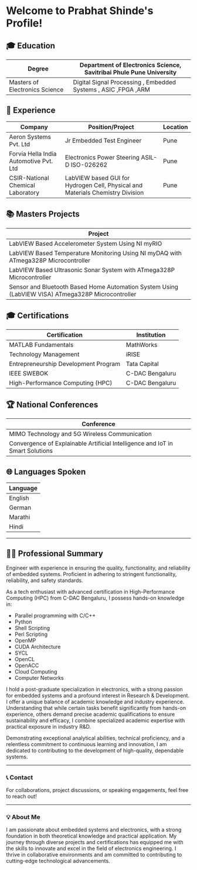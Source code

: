 # Welcome to Prabhat Shinde's Profile!

## 🎓 Education
| Degree                     | Department of Electronics Science, Savitribai Phule Pune University          |
|----------------------------|------------------------------------------------------------------------------|
| Masters of Electronics Science |  Digital Signal Processing , Embedded Systems , ASIC ,FPGA ,ARM 

## 💼 Experience
| Company                                   | Position/Project                                           | Location |
|-------------------------------------------|------------------------------------------------------------|----------|
| Aeron Systems Pvt. Ltd                    | Jr Embedded Test Engineer                                  | Pune     |
| Forvia Hella India Automotive Pvt. Ltd    | Electronics Power Steering ASIL-D ISO-026262               | Pune     |
| CSIR-National Chemical Laboratory         | LabVIEW based GUI for Hydrogen Cell, Physical and Materials Chemistry Division | Pune     |

## 📚 Masters Projects
| Project                                                                                              |
|------------------------------------------------------------------------------------------------------|
| LabVIEW Based Accelerometer System Using NI myRIO                                                   |
| LabVIEW Based Temperature Monitoring Using NI myDAQ with ATmega328P Microcontroller                  |
| LabVIEW Based Ultrasonic Sonar System with ATmega328P Microcontroller                                |
| Sensor and Bluetooth Based Home Automation System Using (LabVIEW VISA) ATmega328P Microcontroller    |

## 🎓 Certifications
| Certification                       | Institution                |
|-------------------------------------|----------------------------|
| MATLAB Fundamentals                 | MathWorks                  |
| Technology Management               | iRISE                      |
| Entrepreneurship Development Program| Tata Capital               |
| IEEE SWEBOK                         | C-DAC Bengaluru            |
| High-Performance Computing (HPC)    | C-DAC Bengaluru            |

## 🏆 National Conferences
| Conference                                                                           |
|--------------------------------------------------------------------------------------|
| MIMO Technology and 5G Wireless Communication                                        |
| Convergence of Explainable Artificial Intelligence and IoT in Smart Solutions        |

## 🌐 Languages Spoken
| Language |
|----------|
| English  |
| German   |
| Marathi  |
| Hindi    |

---

## 🧑‍💼 Professional Summary
Engineer with experience in ensuring the quality, functionality, and reliability of embedded systems. Proficient in adhering to stringent functionality, reliability, and safety standards. 

As a tech enthusiast with advanced certification in High-Performance Computing (HPC) from C-DAC Bengaluru, I possess hands-on knowledge in:
- Parallel programming with C/C++
- Python
- Shell Scripting
- Perl Scripting
- OpenMP
- CUDA Architecture
- SYCL
- OpenCL
- OpenACC
- Cloud Computing
- Computer Networks

I hold a post-graduate specialization in electronics, with a strong passion for embedded systems and a profound interest in Research & Development. I offer a unique balance of academic knowledge and industry experience. Understanding that while certain tasks benefit significantly from hands-on experience, others demand precise academic qualifications to ensure sustainability and efficacy, I combine specialized academic expertise with practical exposure in industry R&D.

Demonstrating exceptional analytical abilities, technical proficiency, and a relentless commitment to continuous learning and innovation, I am dedicated to contributing to the development of high-quality, dependable systems.

---

### 📞 Contact
For collaborations, project discussions, or speaking engagements, feel free to reach out!

---

### 💡 About Me
I am passionate about embedded systems and electronics, with a strong foundation in both theoretical knowledge and practical application. My journey through diverse projects and certifications has equipped me with the skills to innovate and excel in the field of electronics engineering. I thrive in collaborative environments and am committed to contributing to cutting-edge technological advancements.
